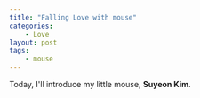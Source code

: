 ```yaml
---
title: "Falling Love with mouse"
categories: 
	- Love
layout: post
tags:
	- mouse
---
```

Today, I'll introduce my little mouse, **Suyeon Kim**.

